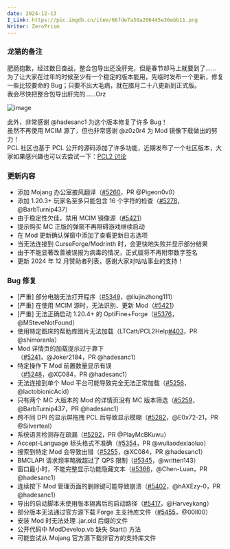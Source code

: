 ```yaml
---
date: 2024-12-13
I_Link: https://pic.imgdb.cn/item/66fde7a30a206445e36ebb11.png
Writer: ZeroPrism
---
```

### 龙猫的备注
肥肠抱歉，经过数日奋战，整合包导出还没肝完，但是春节却马上就要到了……  
为了让大家在过年的时候至少有一个稳定的版本能用，先临时发布一个更新，修复一些比较要命的 Bug；只要不出大毛病，就在腊月二十八更新到正式版。  
我会尽快把整合包导出肝完的……Orz

![image](https://i0.hdslb.com/bfs/article/c3c0acaa1f838c738650aa7856a488e511343203.png)

此外，非常感谢 @hadesanc1 为这个版本修复了许多 Bug！  
虽然不再使用 MCIM 源了，但也非常感谢 @z0z0r4 为 Mod 镜像下载做出的努力！  
PCL 社区也基于 PCL 公开的源码添加了许多功能，近期发布了一个社区版本，大家如果感兴趣也可以去尝试一下：[PCL2 讨论](https://github.com/Hex-Dragon/PCL2/discussions/5342)

### 更新内容
- <paracolor color="Orange"/>添加 Mojang 办公室披风翻译（[#5260](https://github.com/Hex-Dragon/PCL2/issues/5260)，PR @Pigeon0v0）
- 添加 1.20.3+ 玩家名至多只能包含 16 个字符的检查（[#5278](https://github.com/Hex-Dragon/PCL2/issues/5278)，@BarbTurnip437）
- 由于稳定性欠佳，禁用 MCIM 镜像源（[#5421](https://github.com/Hex-Dragon/PCL2/issues/5421)）
- 提示购买 MC 正版的弹窗不再阻碍游戏继续启动
- 在 Mod 更新确认弹窗中添加了查看更新日志选项
- 当无法连接到 CurseForge/Modrinth 时，会更快地失败并显示部分结果
- 由于不能显著改善被误报为病毒的情况，正式版将不再附带数字签名
- 更新 2024 年 12 月赞助者列表，感谢大家对咕咕事业的支持！

### Bug 修复
- [严重] 部分电脑无法打开程序（[#5349](https://github.com/Hex-Dragon/PCL2/issues/5349)，@liujinzhong111）
- [严重] 在使用 MCIM 源时，无法识别、更新 Mod（[#5421](https://github.com/Hex-Dragon/PCL2/issues/5421)）
- <paracolor color="Orange"/>[严重] 无法正确启动 1.20.4+ 的 OptiFine+Forge（[#5376](https://github.com/Hex-Dragon/PCL2/issues/5376)，@MSteveNotFound）
- <paracolor color="Orange"/>使用特定图床的帮助库图片无法加载（LTCatt/PCL2Help[#403](https://github.com/Hex-Dragon/PCL2/issues/403)，PR @shimoranla）
- Mod 详情页的加载提示过于靠下（[#5241](https://github.com/Hex-Dragon/PCL2/issues/5241)，@Joker2184，PR @hadesanc1）
- 特定操作下 Mod 前置数量显示有误（[#5248](https://github.com/Hex-Dragon/PCL2/issues/5248)，@XC084，PR @hadesanc1）
- 无法连接到单个 Mod 平台可能导致完全无法正常加载（[#5256](https://github.com/Hex-Dragon/PCL2/issues/5256)，@lactobionicAcid）
- <paracolor color="Orange"/>只有两个 MC 大版本的 Mod 的详情页没有 MC 版本筛选（[#5259](https://github.com/Hex-Dragon/PCL2/issues/5259)，@BarbTurnip437，PR @hadesanc1）
- <paracolor color="Orange"/>跨不同 DPI 的显示屏拖拽 PCL 后导致显示模糊（[#5282](https://github.com/Hex-Dragon/PCL2/issues/5282)，@E0x72-21，PR @Silverteal）
- <paracolor color="Orange"/>系统语言检测存在疏漏（[#5292](https://github.com/Hex-Dragon/PCL2/issues/5292)，PR @PlayMcBKuwu）
- <paracolor color="Orange"/>Accept-Language 标头格式不准确（[#5354](https://github.com/Hex-Dragon/PCL2/issues/5354)，PR @wuliaodexiaoluo）
- <paracolor color="Orange"/>搜索到特定 Mod 会导致出错（[#5255](https://github.com/Hex-Dragon/PCL2/issues/5255)，@XC084，PR @hadesanc1）
- BMCLAPI 请求频率略微超过了 QPS 限制（[#5345](https://github.com/Hex-Dragon/PCL2/issues/5345)，@written143）
- <paracolor color="Orange"/>窗口最小时，不能完整显示功能隐藏文本（[#5366](https://github.com/Hex-Dragon/PCL2/issues/5366)，@Chen-Luan，PR @hadesanc1）
- <paracolor color="Orange"/>连续按下 Mod 管理页面的删除键可能导致崩溃（[#5402](https://github.com/Hex-Dragon/PCL2/issues/5402)，@hAXEzy-0，PR @hadesanc1）
- 导出的启动脚本未使用版本隔离后的启动路径（[#5417](https://github.com/Hex-Dragon/PCL2/issues/5417)，@Harveykang）
- 部分版本无法通过官方源下载 Forge 主支持库文件（[#5455](https://github.com/Hex-Dragon/PCL2/issues/5455)，@00ll00）
- 安装 Mod 时无法处理 .jar.old 后缀的文件
- 公开代码中 ModDevelop.vb 缺失 Start() 方法
- 可能尝试从 Mojang 官方源下载非官方的支持库文件
